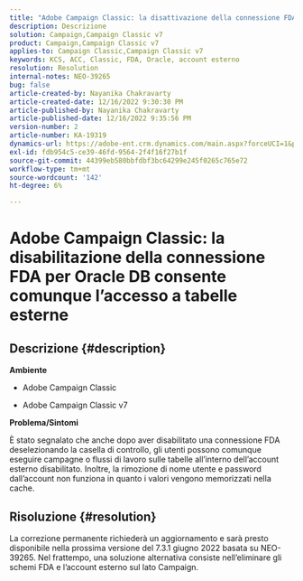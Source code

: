 ```yaml
---
title: "Adobe Campaign Classic: la disattivazione della connessione FDA per Oracle DB consente comunque l’accesso a tabelle esterne"
description: Descrizione
solution: Campaign,Campaign Classic v7
product: Campaign,Campaign Classic v7
applies-to: Campaign Classic,Campaign Classic v7
keywords: KCS, ACC, Classic, FDA, Oracle, account esterno
resolution: Resolution
internal-notes: NEO-39265
bug: false
article-created-by: Nayanika Chakravarty
article-created-date: 12/16/2022 9:30:30 PM
article-published-by: Nayanika Chakravarty
article-published-date: 12/16/2022 9:35:56 PM
version-number: 2
article-number: KA-19319
dynamics-url: https://adobe-ent.crm.dynamics.com/main.aspx?forceUCI=1&pagetype=entityrecord&etn=knowledgearticle&id=1119dbd7-887d-ed11-81ac-6045bd006079
exl-id: fdb954c5-ce39-46fd-9564-2f4f16f27b1f
source-git-commit: 44399eb580bbfdbf3bc64299e245f0265c765e72
workflow-type: tm+mt
source-wordcount: '142'
ht-degree: 6%

---
```


# Adobe Campaign Classic: la disabilitazione della connessione FDA per Oracle DB consente comunque l’accesso a tabelle esterne

## Descrizione {#description}


<b>Ambiente</b>

- Adobe Campaign Classic

- Adobe Campaign Classic v7

<b>Problema/Sintomi</b>

È stato segnalato che anche dopo aver disabilitato una connessione FDA deselezionando la casella di controllo, gli utenti possono comunque eseguire campagne o flussi di lavoro sulle tabelle all’interno dell’account esterno disabilitato. Inoltre, la rimozione di nome utente e password dall’account non funziona in quanto i valori vengono memorizzati nella cache.






## Risoluzione {#resolution}


La correzione permanente richiederà un aggiornamento e sarà presto disponibile nella prossima versione del 7.3.1 giugno 2022 basata su NEO-39265. Nel frattempo, una soluzione alternativa consiste nell’eliminare gli schemi FDA e l’account esterno sul lato Campaign.
